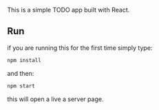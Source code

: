 This is a simple TODO app built with React. 

## Run
if you are running this for the first time simply type: 
```bash
npm install
```

and then: 
```bash
npm start
```
this will open a live a server page. 

